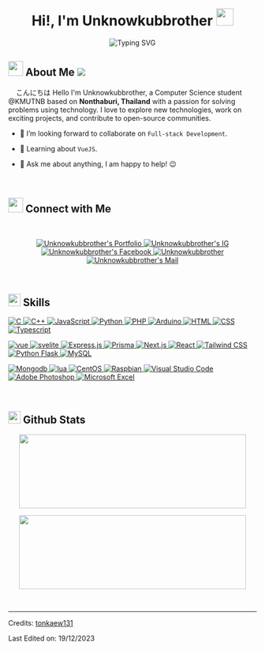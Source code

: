 <h1 align="center">Hi!,  I'm Unknowkubbrother <img src=
"https://media.giphy.com/media/hvRJCLFzcasrR4ia7z/giphy.gif" width="35">
</h1>

<div align="center" style="border: px solid #000000;>

[![Typing SVG](https://readme-typing-svg.herokuapp.com/?font=Fira+Code&weight=700&duration=3000&color=F4BDF7&background=FFFFFF00&center=true&width=435&lines=%F0%9F%92%BB+Full-stack+Dev%E2%9C%A8;%F0%9F%8E%B6+Music+Lover)](https://git.io/typing-svg)
</div>

<!--
<p align="center" >
  <img  height="280rem" alt="GIF" src="https://media.tenor.com/GfSX-u7VGM4AAAAC/coding.gif" />
</p>
-->

## <img src="https://media.tenor.com/WUiSOIH979oAAAAi/sleep-sleepy-head.gif" width="30">  <b>About Me</b> ![](https://komarev.com/ghpvc/?username=Unknowkubbrother&color=6a76f7)

&nbsp;&nbsp;&nbsp;&nbsp;こんにちは Hello I'm Unknowkubbrother, a Computer Science student @KMUTNB based on <b>Nonthaburi, Thailand</b> with a passion for solving problems using technology. I love to explore new technologies, work on exciting projects, and contribute to open-source communities.

- 👯 I’m looking forward to collaborate on `Full-stack Development`.

- 🌱 Learning about `VueJS`.

- 💬 Ask me about anything, I am happy to help! 😉

<br>

## <img src="https://media.giphy.com/media/LnQjpWaON8nhr21vNW/giphy.gif" width='30'> <b>Connect with Me</b>

<br>

<p align="center">

<p align="center">
    <a href="https://www.unknowkubbrother.net">
        <img border="0" alt="Unknowkubbrother's Portfolio" src="https://img.icons8.com/?size=1x&id=63807&format=png">
    </a>
    <a href="https://www.instagram.com/n_nnat_48/">
        <img border="0" alt="Unknowkubbrother's IG" src="https://img.icons8.com/?size=1x&id=32323&format=png"/>
    </a>
    <a href="https://www.facebook.com/Natx0082/">
        <img border="0" alt="Unknowkubbrother's Facebook" src="https://img.icons8.com/?size=1x&id=118497&format=png"/>
    </a>
    <a href="https://discord.gg/user/unknowkubbrother">
    <img border="0" alt="Unknowkubbrother" src="https://img.icons8.com/?size=1x&id=30998&format=png"/>
    </a>
    <a href="mailto:natchnon654321@gmail.com">
        <img border="0" alt="Unknowkubbrother's Mail" src="https://img.icons8.com/?size=1x&id=P7UIlhbpWzZm&format=png"/>
    </a>
</p>

<br>

## <img  src="https://media2.giphy.com/media/QssGEmpkyEOhBCb7e1/giphy.gif?cid=ecf05e47a0n3gi1bfqntqmob8g9aid1oyj2wr3ds3mg700bl&rid=giphy.gif" width ="25"><b> Skills</b>

<p align="left">
<a href="https://www.cprogramming.com/" target="_blank"> 
    <img alt="C" src="https://img.shields.io/badge/C-%232370ED.svg?logo=c&logoColor=white">
</a> 
<a href="https://www.w3schools.com/cpp/" target="_blank"> 
    <img alt="C++" src="https://img.shields.io/badge/C++-%2300599C.svg?logo=c%2B%2B&logoColor=white">
</a>
<a href="https://developer.mozilla.org/en-US/docs/Web/JavaScript" target="_blank"> 
    <img alt="JavaScript" src="https://img.shields.io/badge/JavaScript-%23F7DF1E.svg?logo=javascript&logoColor=black">
</a>
<a href="https://www.python.org" target="_blank">
    <img alt="Python" src="https://img.shields.io/badge/Python-%2314354C.svg?logo=python&logoColor=white">
</a>
<a href="https://www.php.net/" target="_blank">
    <img alt="PHP" src="https://img.shields.io/badge/PHP-%23777BB4.svg?logo=php&logoColor=white">
</a>
<a href="https://www.arduino.cc" target="_blank">
    <img alt="Arduino" src="https://img.shields.io/badge/Arduino-%23277BB4.svg?logo=arduino&logoColor=white">
</a>
<a href="https://www.w3.org/html/" target="_blank"> 
   <img alt="HTML" src="https://img.shields.io/badge/HTML5-%23E34F26.svg?logo=html5&logoColor=white">
</a>   
<a href="https://www.w3schools.com/css/" target="_blank">
    <img alt="CSS" src="https://img.shields.io/badge/CSS3-%231572B6.svg?logo=css3&logoColor=white">
</a> 
  <a href="https://www.typescriptlang.org/" target="_blank">
    <img alt="Typescript" src="https://shields.io/badge/TypeScript-3178C6?logo=TypeScript&logoColor=FFF&style=flat-square">
</a> 
</p>

<p align="left">
  <a href="https://vuejs.org/" target="_blank"> 
   <img alt="vue" src="https://img.shields.io/badge/Vue.js-35495E?style=for-the-badge&logo=vuedotjs&logoColor=4FC08D">
</a>
<a href="https://svelte.dev" target="_blank"> 
   <img alt="svelite" src="https://img.shields.io/badge/Svelte-%23FF3E00.svg?logo=svelte&logoColor=white">
</a>
<a href="https://expressjs.com" target="_blank"> 
   <img alt="Express.js" src="https://img.shields.io/badge/Express-%23000000.svg?logo=express&logoColor=white">
</a>
<a href="https://www.prisma.io" target="_blank"> 
   <img alt="Prisma" src="https://img.shields.io/badge/Prisma-%2302364e.svg?logo=prisma&logoColor=white">
</a>
<a href="https://nextjs.org" target="_blank"> 
   <img alt="Next.js" src="https://img.shields.io/badge/Next%2Ejs-%230000.svg?logo=nextdotjs&logoColor=white">
</a>
<a href="https://react.dev" target="_blank"> 
    <img alt="React" src="https://img.shields.io/badge/React-%2362dafd.svg?logo=react&logoColor=black"/>
</a>
<a href="https://tailwindcss.com" target="_blank"> 
    <img alt="Tailwind CSS" src="https://img.shields.io/badge/Tailwind%20CSS-%2338B2AC.svg?logo=tailwind-css&logoColor=white"/>
</a>
<a href="https://flask.palletsprojects.com/en/2.3.x/" target="_blank"> 
   <img alt="Python Flask" src="https://img.shields.io/badge/Flask-%23000000.svg?logo=flask&logoColor=white">
</a>   
<a href="https://www.mysql.com/" target="_blank"> 
   <img alt="MySQL" src="https://img.shields.io/badge/MySQL-%23e06f14.svg?logo=mysql&logoColor=white">
</a>   
</p>

<p align="left">
  <a href="https://www.mongodb.com/" target="_blank"> 
   <img alt="Mongodb" src="https://img.shields.io/badge/MongoDB-4EA94B?style=for-the-badge&logo=mongodb&logoColor=white">
</a>   
  <a href="https://lua.org/" target="_blank"> 
   <img alt="lua" src="https://img.shields.io/badge/lua-%232C2D72.svg?style=for-the-badge&logo=lua&logoColor=white">
</a>  
<a href="https://www.centos.org/" target="_blank"> 
   <img alt="CentOS" src="https://img.shields.io/badge/CentOS-002260?logo=centos&logoColor=F0F0F0">
</a>   
<a href="https://www.debian.org/" target="_blank">
    <img alt="Raspbian" src="https://img.shields.io/badge/Raspbian-D70A53?logo=raspberrypi&logoColor=white">
</a> 
<a href="https://code.visualstudio.com/" target="_blank"> 
   <img alt="Visual Studio Code" src="https://img.shields.io/badge/Visual%20Studio%20Code-0078d7.svg?logo=visual-studio-code&logoColor=white">
</a>   
<a href="https://www.adobe.com/products/photoshop.html" target="_blank">
    <img alt="Adobe Photoshop" src="https://img.shields.io/badge/Adobe%20Photoshop-%2331A8FF.svg?logo=adobe%20photoshop&logoColor=white">
</a>
<a href="https://www.microsoft.com/en-us/microsoft-365/excel" target="_blank">
    <img alt="Microsoft Excel" src="https://img.shields.io/badge/Microsoft_Excel-217346?logo=microsoft-excel&logoColor=white">
    </a>
</p>

<br>

## <img src="https://media.giphy.com/media/iY8CRBdQXODJSCERIr/giphy.gif" width="25"> <b>Github Stats</b>


<p align="center"><img width="460" height="150" src="https://github-readme-stats.vercel.app/api/top-langs?username=Unknowkubbrother&show_icons=true&locale=en&layout=compact&theme=tokyonight"/460/300"></p>

<p align="center"><img width="460" height="150" src="https://github-readme-streak-stats.herokuapp.com/?user=Unknowkubbrother&theme=tokyonight&&fire=FF801F&currStreakNum=FFBE69&currStreakLabel=FFBE69"/460/300"></p>

<br>

-----

Credits: [tonkaew131](https://github.com/tonkaew131)

Last Edited on: 19/12/2023
